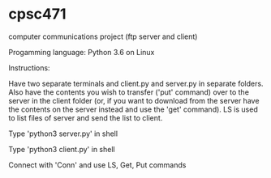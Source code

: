 # cpsc471
computer communications project (ftp server and client)

Progamming language: Python 3.6 on Linux

Instructions:

Have two separate terminals and client.py and server.py in separate folders. Also have the contents you wish to transfer ('put' command) over to the server in the client folder (or, if you want to download from the server have the contents on the server instead and use the 'get' command). LS is used to list files of server and send the list to client.

Type 'python3 server.py' in shell

Type 'python3 client.py' in shell

Connect with 'Conn' and use LS, Get, Put commands
